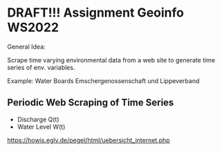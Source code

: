 # DRAFT!!! Assignment Geoinfo WS2022

General Idea:

Scrape time varying environmental data from a web site to generate time series of env. variables.

Example: Water Boards Emschergenossenschaft und Lippeverband 



## Periodic Web Scraping of Time Series 
* Discharge Q(t)
* Water Level W(t) 

https://howis.eglv.de/pegel/html/uebersicht_internet.php

## 
